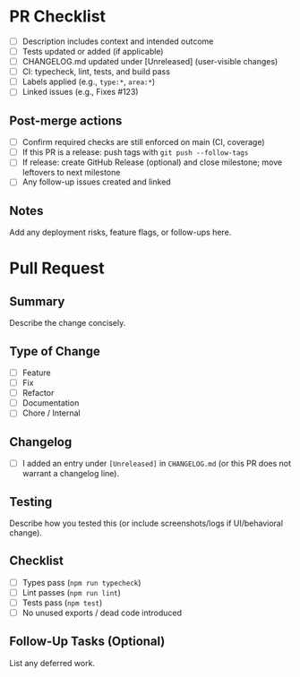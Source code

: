 # PR Checklist

- [ ] Description includes context and intended outcome
- [ ] Tests updated or added (if applicable)
- [ ] CHANGELOG.md updated under [Unreleased] (user-visible changes)
- [ ] CI: typecheck, lint, tests, and build pass
- [ ] Labels applied (e.g., `type:*`, `area:*`)
- [ ] Linked issues (e.g., Fixes #123)

## Post-merge actions

- [ ] Confirm required checks are still enforced on main (CI, coverage)
- [ ] If this PR is a release: push tags with `git push --follow-tags`
- [ ] If release: create GitHub Release (optional) and close milestone; move leftovers to next milestone
- [ ] Any follow-up issues created and linked

## Notes

Add any deployment risks, feature flags, or follow-ups here.
# Pull Request

## Summary

Describe the change concisely.

## Type of Change

-   [ ] Feature
-   [ ] Fix
-   [ ] Refactor
-   [ ] Documentation
-   [ ] Chore / Internal

## Changelog

-   [ ] I added an entry under `[Unreleased]` in `CHANGELOG.md` (or this PR does not warrant a changelog line).

## Testing

Describe how you tested this (or include screenshots/logs if UI/behavioral change).

## Checklist

-   [ ] Types pass (`npm run typecheck`)
-   [ ] Lint passes (`npm run lint`)
-   [ ] Tests pass (`npm test`)
-   [ ] No unused exports / dead code introduced

## Follow-Up Tasks (Optional)

List any deferred work.

